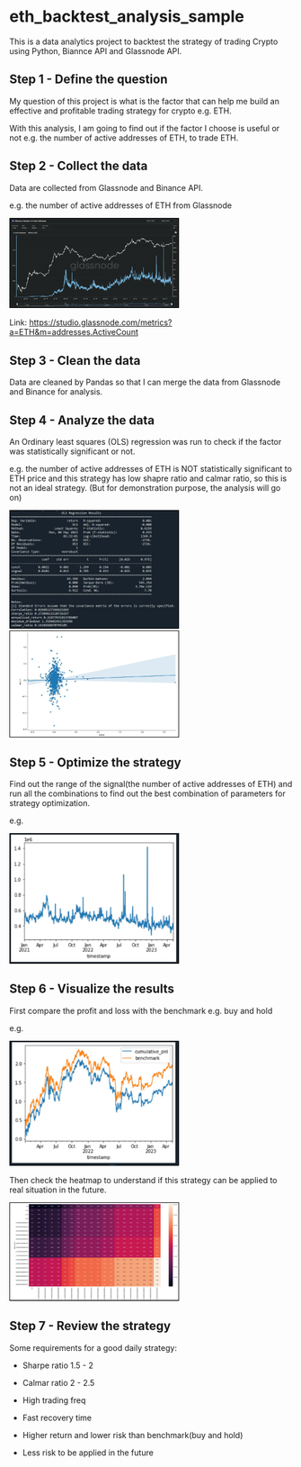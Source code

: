 # eth_backtest_analysis_sample

This is a data analytics project to backtest the strategy of trading Crypto using Python, Biannce API and Glassnode API.

## Step 1 - Define the question

My question of this project is what is the factor that can help me build an effective and profitable trading strategy for crypto e.g. ETH.

With this analysis, I am going to find out if the factor I choose is useful or not e.g. the number of active addresses of ETH, to trade ETH.

## Step 2 - Collect the data

Data are collected from Glassnode and Binance API.

e.g. the number of active addresses of ETH from Glassnode

<img src="./images/GN_price_active_addresses.JPG" style="border: 1px solid black; width: 300px">

Link: https://studio.glassnode.com/metrics?a=ETH&m=addresses.ActiveCount

## Step 3 - Clean the data

Data are cleaned by Pandas so that I can merge the data from Glassnode and Binance for analysis.

## Step 4 - Analyze the data

An Ordinary least squares (OLS) regression was run to check if the factor was statistically significant or not.

e.g. the number of active addresses of ETH is NOT statistically significant to ETH price and this strategy has low shapre ratio and calmar ratio, so this is not an ideal strategy. (But for demonstration purpose, the analysis will go on)

<img src="./images/reg_result.JPG" style="border: 1px solid black; width: 300px">

<img src="./images/reg_grpah.JPG" style="border: 1px solid black; width: 300px">

## Step 5 - Optimize the strategy

Find out the range of the signal(the number of active addresses of ETH) and run all the combinations to find out the best combination of parameters for strategy optimization.

e.g. 

<img src="./images/optimization.JPG" style="border: 1px solid black; width: 300px">

## Step 6 - Visualize the results

First compare the profit and loss with the benchmark e.g. buy and hold

e.g.

<img src="./images/pnl_comparison.JPG" style="border: 1px solid black; width: 300px">

Then check the heatmap to understand if this strategy can be applied to real situation in the future. 

<img src="./images/heatmap.JPG" style="border: 1px solid black; width: 300px">

## Step 7 - Review the strategy

Some requirements for a good daily strategy:

   * Sharpe ratio 1.5 - 2  

   * Calmar ratio 2 - 2.5

   * High trading freq

   * Fast recovery time
   
   * Higher return and lower risk than benchmark(buy and hold)
   
   * Less risk to be applied in the future




